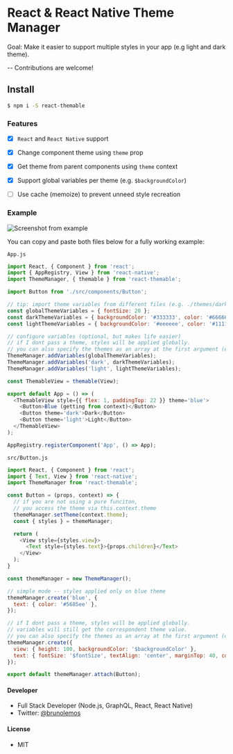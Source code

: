 # React & React Native Theme Manager

Goal: Make it easier to support multiple styles in your app (e.g light and dark theme).

-- Contributions are welcome!

## Install

```sh
$ npm i -S react-themable
```

### Features
 - [x] `React` and `React Native` support
 - [x] Change component theme using `theme` prop
 - [x] Get theme from parent components using `theme` context
 - [x] Support global variables per theme (e.g. `$backgroundColor`)
 - [ ] Use cache (memoize) to prevent unneed style recreation


### Example

![Screenshot from example](https://raw.githubusercontent.com/brunolemos/react-themable/master/example.png)

You can copy and paste both files below for a fully working example:

`App.js`
```js
import React, { Component } from 'react';
import { AppRegistry, View } from 'react-native';
import ThemeManager, { themable } from 'react-themable';

import Button from './src/components/Button';

// tip: import theme variables from different files (e.g. ./themes/dark.theme.js)
const globalThemeVariables = { fontSize: 20 };
const darkThemeVariables = { backgroundColor: '#333333', color: '#666666' };
const lightThemeVariables = { backgroundColor: '#eeeeee', color: '#111111' };

// configure variables (optional, but makes life easier)
// if I dont pass a theme, styles will be applied globally.
// you can also specify the themes as an array at the first argument (e.g. ['dark', 'light'])
ThemeManager.addVariables(globalThemeVariables);
ThemeManager.addVariables('dark', darkThemeVariables);
ThemeManager.addVariables('light', lightThemeVariables);

const ThemableView = themable(View);

export default App = () => (
  <ThemableView style={{ flex: 1, paddingTop: 22 }} theme='blue'>
    <Button>Blue (getting from context)</Button>
    <Button theme='dark'>Dark</Button>
    <Button theme='light'>Light</Button>
  </ThemableView>
);

AppRegistry.registerComponent('App', () => App);
```

`src/Button.js`
```js
import React, { Component } from 'react';
import { Text, View } from 'react-native';
import ThemeManager from 'react-themable';

const Button = (props, context) => {
  // if you are not using a pure funciton,
  // you access the theme via this.context.theme
  themeManager.setTheme(context.theme);
  const { styles } = themeManager;

  return (
    <View style={styles.view}>
      <Text style={styles.text}>{props.children}</Text>
    </View>
  );
}

const themeManager = new ThemeManager();

// simple mode -- styles applied only on blue theme
themeManager.create('blue', {
  text: { color: '#5685ee' },
});

// if I dont pass a theme, styles will be applied globally.
// variables will still get the correspondent theme value.
// you can also specify the themes as an array at the first argument (e.g. ['dark', 'light'])
themeManager.create({
  view: { height: 100, backgroundColor: '$backgroundColor' },
  text: { fontSize: '$fontSize', textAlign: 'center', marginTop: 40, color: '$textColor'}
});

export default themeManager.attach(Button);
```



#### Developer
- Full Stack Developer (Node.js, GraphQL, React, React Native)
- Twitter: [@brunolemos](https://twitter.com/brunolemos)

#### License
- MIT
